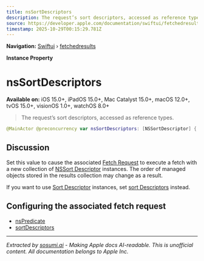 ```yaml
---
title: nsSortDescriptors
description: The request’s sort descriptors, accessed as reference types.
source: https://developer.apple.com/documentation/swiftui/fetchedresults/nssortdescriptors
timestamp: 2025-10-29T00:15:29.781Z
---
```


**Navigation:** [Swiftui](/documentation/swiftui) › [fetchedresults](/documentation/swiftui/fetchedresults)

**Instance Property**

# nsSortDescriptors

**Available on:** iOS 15.0+, iPadOS 15.0+, Mac Catalyst 15.0+, macOS 12.0+, tvOS 15.0+, visionOS 1.0+, watchOS 8.0+

> The request’s sort descriptors, accessed as reference types.

```swift
@MainActor @preconcurrency var nsSortDescriptors: [NSSortDescriptor] { get nonmutating set }
```

## Discussion

Set this value to cause the associated [Fetch Request](/documentation/swiftui/fetchrequest) to execute a fetch with a new collection of [NSSort Descriptor](/documentation/Foundation/NSSortDescriptor) instances. The order of managed objects stored in the results collection may change as a result.

If you want to use [Sort Descriptor](/documentation/Foundation/SortDescriptor) instances, set [sort Descriptors](/documentation/swiftui/fetchedresults/sortdescriptors) instead.

## Configuring the associated fetch request

- [nsPredicate](/documentation/swiftui/fetchedresults/nspredicate)
- [sortDescriptors](/documentation/swiftui/fetchedresults/sortdescriptors)

---

*Extracted by [sosumi.ai](https://sosumi.ai) - Making Apple docs AI-readable.*
*This is unofficial content. All documentation belongs to Apple Inc.*
